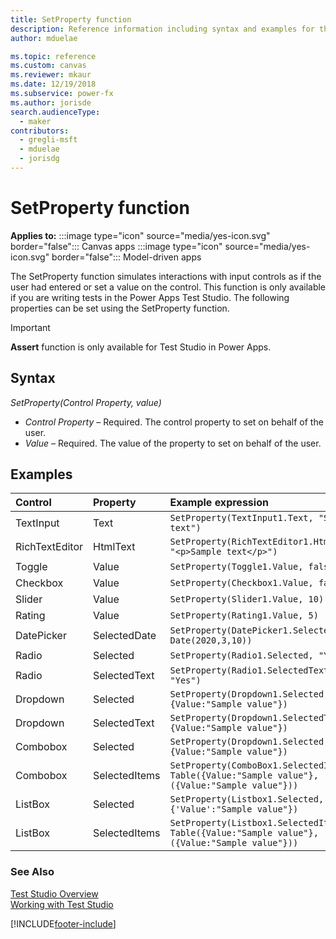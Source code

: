 ```yaml
---
title: SetProperty function
description: Reference information including syntax and examples for the SetProperty function.
author: mduelae

ms.topic: reference
ms.custom: canvas
ms.reviewer: mkaur
ms.date: 12/19/2018
ms.subservice: power-fx
ms.author: jorisde
search.audienceType:
  - maker
contributors:
  - gregli-msft
  - mduelae
  - jorisdg
---
```


# SetProperty function

**Applies to:** :::image type="icon" source="media/yes-icon.svg" border="false"::: Canvas apps :::image type="icon" source="media/yes-icon.svg" border="false"::: Model-driven apps   

The SetProperty function simulates interactions with input controls as if the user had entered or set a value on the control. This function is only available if you are writing tests in the Power Apps Test Studio. The following properties can be set using the SetProperty function.

> [!IMPORTANT]
> **Assert** function is only available for Test Studio in Power Apps.

## Syntax

_SetProperty(Control Property, value)_

- _Control Property_ – Required. The control property to set on behalf of the user.
- _Value_ – Required. The value of the property to set on behalf of the user.

## Examples

| Control        | Property      | Example expression                                                                            |
| :------------- | :------------ | :-------------------------------------------------------------------------------------------- |
| TextInput      | Text          | `SetProperty(TextInput1.Text, "Sample text")`                                                 |
| RichTextEditor | HtmlText      | `SetProperty(RichTextEditor1.HtmlText, "<p>Sample text</p>")`                                 |
| Toggle         | Value         | `SetProperty(Toggle1.Value, false)`                                                           |
| Checkbox       | Value         | `SetProperty(Checkbox1.Value, false)`                                                         |
| Slider         | Value         | `SetProperty(Slider1.Value, 10)`                                                              |
| Rating         | Value         | `SetProperty(Rating1.Value, 5)`                                                               |
| DatePicker     | SelectedDate  | `SetProperty(DatePicker1.SelectedDate, Date(2020,3,10))`                                      |
| Radio          | Selected      | `SetProperty(Radio1.Selected, "Yes")`                                                         |
| Radio          | SelectedText  | `SetProperty(Radio1.SelectedText, "Yes")`                                                     |
| Dropdown       | Selected      | `SetProperty(Dropdown1.Selected, {Value:"Sample value"})`                                     |
| Dropdown       | SelectedText  | `SetProperty(Dropdown1.SelectedText, {Value:"Sample value"})`                                 |
| Combobox       | Selected      | `SetProperty(Dropdown1.Selected, {Value:"Sample value"})`                                     |
| Combobox       | SelectedItems | `SetProperty(ComboBox1.SelectedItems, Table({Value:"Sample value"},({Value:"Sample value"}))` |
| ListBox        | Selected      | `SetProperty(Listbox1.Selected, {'Value':"Sample value"})`                                    |
| ListBox        | SelectedItems | `SetProperty(Listbox1.SelectedItems, Table({Value:"Sample value"},({Value:"Sample value"}))`  |

### See Also

[Test Studio Overview](/power-apps/maker/canvas-apps/test-studio) <br>
[Working with Test Studio](/power-apps/maker/canvas-apps/working-with-test-studio)

[!INCLUDE[footer-include](../../includes/footer-banner.md)]
